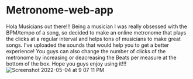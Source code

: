 # Metronome-web-app

Hola Musicians out there!!!
Being a musician I was really obsessed with the BPM/tempo of a song, so decided to make an online metronome that plays the clicks at a regular interval and helps tons of musicians to make great songs.
I've uploaded the sounds that would help you to get a better experience!
You guys can also change the number of clicks of the metronome by increasing or deacreasing the Beats per measure at the bottom of the box.
Hope you guys enjoy using it!!!
![Screenshot 2022-05-04 at 9 07 11 PM](https://user-images.githubusercontent.com/76726757/166717959-3afe53a6-fab7-49c7-b33a-38bb4b1dfb1a.png)
